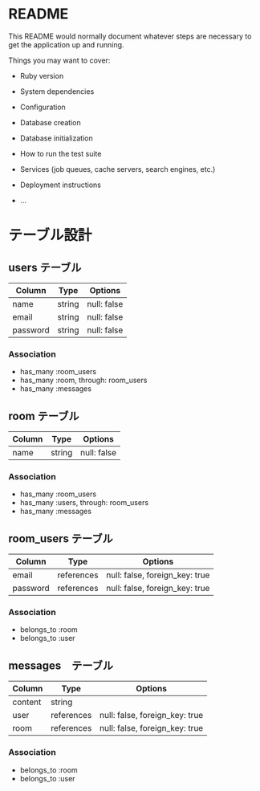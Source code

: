 # README

This README would normally document whatever steps are necessary to get the
application up and running.

Things you may want to cover:

* Ruby version

* System dependencies

* Configuration

* Database creation

* Database initialization

* How to run the test suite

* Services (job queues, cache servers, search engines, etc.)

* Deployment instructions

* ...

# テーブル設計

## users テーブル

| Column   | Type     | Options     |
| -------- | -------- | ----------  |
| name     | string   | null: false |
| email    | string   | null: false |
| password | string   | null: false |

### Association

- has_many :room_users
- has_many :room, through: room_users
- has_many :messages

## room テーブル

| Column   | Type     | Options     |
| -------- | -------- | ----------  |
| name     | string   | null: false |

### Association

- has_many :room_users
- has_many :users, through: room_users
- has_many :messages

## room_users テーブル

| Column   | Type         | Options                        |
| -------- | --------     | -------------------------------|
| email    | references   | null: false, foreign_key: true |
| password | references   | null: false, foreign_key: true |

### Association

- belongs_to :room
- belongs_to :user

## messages　テーブル

| Column   | Type         | Options                        |
| -------- | -------------| -------------------------------|
| content  | string       |                                |
| user     | references   | null: false, foreign_key: true |
| room     | references   | null: false, foreign_key: true |

### Association

- belongs_to :room
- belongs_to :user
